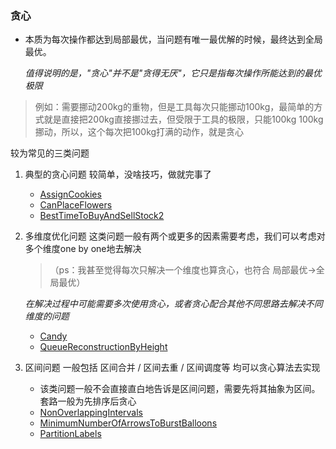 ### 贪心
- 本质为每次操作都达到局部最优，当问题有唯一最优解的时候，最终达到全局最优。
    
    *值得说明的是，"贪心"并不是"贪得无厌"，它只是指每次操作所能达到的最优极限*
> 例如：需要挪动200kg的重物，但是工具每次只能挪动100kg，最简单的方式就是直接把200kg直接挪过去，但受限于工具的极限，只能100kg 100kg挪动，所以，这个每次把100kg打满的动作，就是贪心

较为常见的三类问题 
1. 典型的贪心问题
    较简单，没啥技巧，做就完事了
    - [AssignCookies](./AssignCookies.py)
    - [CanPlaceFlowers](./CanPlaceFlowers.py)
    - [BestTimeToBuyAndSellStock2](./BestTimeToBuyAndSellStock2.py)
    
2. 多维度优化问题
    这类问题一般有两个或更多的因素需要考虑，我们可以考虑对多个维度one by one地去解决 
    >（ps：我甚至觉得每次只解决一个维度也算贪心，也符合 局部最优->全局最优）
    
    *在解决过程中可能需要多次使用贪心，或者贪心配合其他不同思路去解决不同维度的问题*
    - [Candy](./Candy.py)
    - [QueueReconstructionByHeight](./QueueReconstructionByHeight.py)
    
3. 区间问题
    一般包括 区间合并 / 区间去重 / 区间调度等 均可以贪心算法去实现
    
    * 该类问题一般不会直接直白地告诉是区间问题，需要先将其抽象为区间。套路一般为先排序后贪心
    - [NonOverlappingIntervals](./NonOverlappingIntervals.py)
    - [MinimumNumberOfArrowsToBurstBalloons](./MinimumNumberOfArrowsToBurstBalloons.py)
    - [PartitionLabels](./PartitionLabels.py)